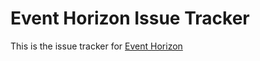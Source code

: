 # Event Horizon Issue Tracker

This is the issue tracker for [Event Horizon](https://apps.apple.com/us/app/event-horizon-launchpad/id6478483515)